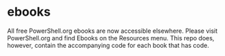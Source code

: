 ebooks
======

All free PowerShell.org ebooks
are now accessible elsewhere. 
Please visit PowerShell.org
and find Ebooks on the Resources
menu. This repo does, however,
contain the accompanying code for
each book that has code.
